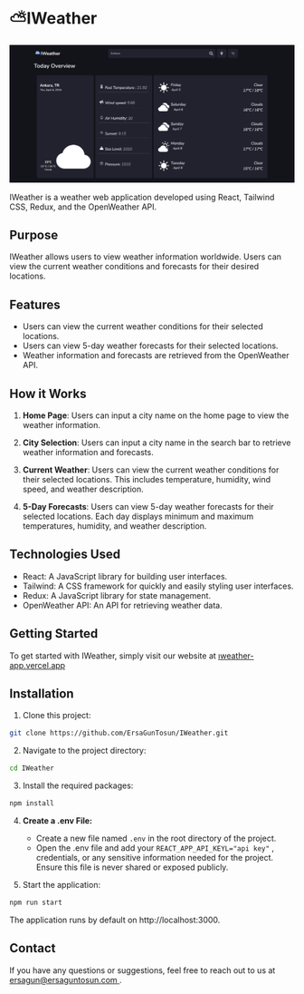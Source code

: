 # ⛅IWeather 

![Iweather](website.png)

IWeather is a weather web application developed using React, Tailwind CSS, Redux, and the OpenWeather API.

## Purpose

IWeather allows users to view weather information worldwide. Users can view the current weather conditions and forecasts for their desired locations.

## Features

* Users can view the current weather conditions for their selected locations.
* Users can view 5-day weather forecasts for their selected locations.
* Weather information and forecasts are retrieved from the OpenWeather API.

## How it Works

1. **Home Page**: Users can input a city name on the home page to view the weather information.

2. **City Selection**: Users can input a city name in the search bar to retrieve weather information and forecasts.

3. **Current Weather**: Users can view the current weather conditions for their selected locations. This includes temperature, humidity, wind speed, and weather description.

4. **5-Day Forecasts**: Users can view 5-day weather forecasts for their selected locations. Each day displays minimum and maximum temperatures, humidity, and weather description.

## Technologies Used

* React: A JavaScript library for building user interfaces.
* Tailwind: A CSS framework for quickly and easily styling user interfaces.
* Redux: A JavaScript library for state management.
* OpenWeather API: An API for retrieving weather data.

## Getting Started

To get started with IWeather, simply visit our website at [ıweather-app.vercel.app](https.example)

## Installation

1. Clone this project:
```bash
git clone https://github.com/ErsaGunTosun/IWeather.git
```

2. Navigate to the project directory:
```bash
cd IWeather
```

3. Install the required packages:
```bash
npm install
```

4. **Create a .env File:**
    - Create a new file named `.env` in the root directory of the project.
    - Open the .env file and add your `REACT_APP_API_KEYL="api key"` , credentials, or any sensitive information needed for the project. Ensure this file is never shared or exposed publicly.

5. Start the application:
```bash
npm run start
``` 
The application runs by default on http://localhost:3000.


## Contact
If you have any questions or suggestions, feel free to reach out to us at [ersagun@ersaguntosun.com ](mailto:ersagun@ersaguntosun.com).

